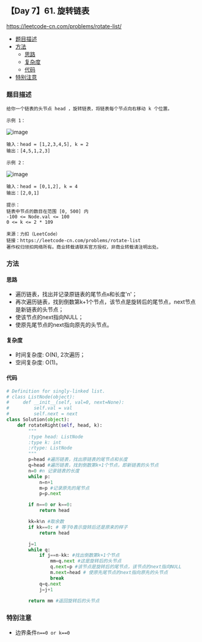 ## 【Day 7】61. 旋转链表

https://leetcode-cn.com/problems/rotate-list/

* [题目描述](https://github.com/ZhangNN2018/91alg/blob/main/Basic/array_stack_queue/%E3%80%90Day%205%E3%80%91232.%20%E7%94%A8%E6%A0%88%E5%AE%9E%E7%8E%B0%E9%98%9F%E5%88%97.md#%E9%A2%98%E7%9B%AE%E6%8F%8F%E8%BF%B0)
* [方法](https://github.com/ZhangNN2018/91alg/blob/main/Basic/array_stack_queue/%E3%80%90Day%205%E3%80%91232.%20%E7%94%A8%E6%A0%88%E5%AE%9E%E7%8E%B0%E9%98%9F%E5%88%97.md#%E6%96%B9%E6%B3%95)
     * [思路](https://github.com/ZhangNN2018/91alg/blob/main/Basic/array_stack_queue/%E3%80%90Day%205%E3%80%91232.%20%E7%94%A8%E6%A0%88%E5%AE%9E%E7%8E%B0%E9%98%9F%E5%88%97.md#%E6%80%9D%E8%B7%AF)
     * [复杂度](https://github.com/ZhangNN2018/91alg/blob/main/Basic/array_stack_queue/%E3%80%90Day%205%E3%80%91232.%20%E7%94%A8%E6%A0%88%E5%AE%9E%E7%8E%B0%E9%98%9F%E5%88%97.md#%E5%A4%8D%E6%9D%82%E5%BA%A6)
     * [代码](https://github.com/ZhangNN2018/91alg/blob/main/Basic/array_stack_queue/%E3%80%90Day%205%E3%80%91232.%20%E7%94%A8%E6%A0%88%E5%AE%9E%E7%8E%B0%E9%98%9F%E5%88%97.md#%E4%BB%A3%E7%A0%81)
* [特别注意](https://github.com/ZhangNN2018/91alg/blob/main/Basic/array_stack_queue/%E3%80%90Day%205%E3%80%91232.%20%E7%94%A8%E6%A0%88%E5%AE%9E%E7%8E%B0%E9%98%9F%E5%88%97.md#%E7%89%B9%E5%88%AB%E6%B3%A8%E6%84%8F)

### 题目描述
    给你一个链表的头节点 head ，旋转链表，将链表每个节点向右移动 k 个位置。

    示例 1：
![image](https://user-images.githubusercontent.com/39880430/146614796-1a41728c-144b-4466-b03a-4e2a61d0a82d.png)   
    
    输入：head = [1,2,3,4,5], k = 2   
    输出：[4,5,1,2,3]
    
    示例 2：
![image](https://user-images.githubusercontent.com/39880430/146614737-655eb06a-de2c-4566-9643-f51c34817833.png)   
    
    输入：head = [0,1,2], k = 4   
    输出：[2,0,1]

    提示：
    链表中节点的数目在范围 [0, 500] 内
    -100 <= Node.val <= 100
    0 <= k <= 2 * 109

    来源：力扣（LeetCode）
    链接：https://leetcode-cn.com/problems/rotate-list
    著作权归领扣网络所有。商业转载请联系官方授权，非商业转载请注明出处。
    
### 方法

#### 思路
* 遍历链表，找出并记录原链表的尾节点`m`和长度'n'；
* 再次遍历链表，找到倒数第k+1个节点，该节点是旋转后的尾节点，next节点是新链表的头节点；
* 使该节点的next指向NULL；
* 使原先尾节点的next指向原先的头节点。

#### 复杂度
* 时间复杂度: O(N), 2次遍历；
* 空间复杂度: O(1)。

#### 代码
```python
# Definition for singly-linked list.
# class ListNode(object):
#     def __init__(self, val=0, next=None):
#         self.val = val
#         self.next = next
class Solution(object):
    def rotateRight(self, head, k):
        """
        :type head: ListNode
        :type k: int
        :rtype: ListNode
        """
        p=head #遍历链表，找出原链表的尾节点和长度
        q=head #遍历链表，找到倒数第k+1个节点，即新链表的头节点
        n=0 #n 记录链表的长度
        while p: 
            n=n+1
            m=p #记录原先的尾节点
            p=p.next

        if n==0 or k==0:
            return head

        kk=k%n #取余数
        if kk==0: # 等于0表示旋转后还是原来的样子
            return head

        j=1
        while q:
            if j==n-kk: #找出倒数第k+1个节点
                mm=q.next #这是旋转后的头节点
                q.next=p #该节点是旋转后的尾节点，该节点的next指向NULL
                m.next=head # 使原先尾节点的next指向原先的头节点
                break 
            q=q.next
            j=j+1
            
        return mm #返回旋转后的头节点
```

### 特别注意
* 边界条件`n==0 or k==0` 


